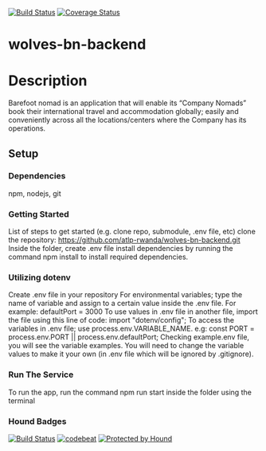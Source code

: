 [![Build Status](https://travis-ci.org/atlp-rwanda/wolves-bn-backend.svg?branch=develop)](https://travis-ci.org/atlp-rwanda/wolves-bn-backend)
[![Coverage Status](https://coveralls.io/repos/github/atlp-rwanda/wolves-bn-backend/badge.svg?branch=develop)](https://coveralls.io/github/atlp-rwanda/wolves-bn-backend?branch=develop)

# wolves-bn-backend

# Description

Barefoot nomad is an application that will enable its “Company Nomads” book their international travel and accommodation globally; easily and conveniently across all the locations/centers where the Company has its operations.

## Setup

### Dependencies

npm, nodejs, git

### Getting Started

List of steps to get started (e.g. clone repo, submodule, .env file, etc)
clone the repository: https://github.com/atlp-rwanda/wolves-bn-backend.git
Inside the folder, create .env file
install dependencies by running the command npm install to install required dependencies.

### Utilizing dotenv

Create .env file in your repository
For environmental variables; type the name of variable and assign to a certain value inside the .env file. For example:
defaultPort = 3000
To use values in .env file in another file, import the file using this line of code: import "dotenv/config";
To access the variables in .env file; use process.env.VARIABLE_NAME.
e.g: const PORT = process.env.PORT || process.env.defaultPort;
Checking example.env file, you will see the variable examples. You will need to change the variable values to make it your own (in .env file which will be ignored by .gitignore).

### Run The Service

To run the app, run the command npm run start inside the folder using the terminal

### Hound Badges

[![Build Status](https://circleci.com/gh/houndci/hound.svg?style=svg)](https://circleci.com/gh/houndci/hound)
[![codebeat](https://codebeat.co/badges/4d0a821d-1f2c-4e68-90ec-597e533802a4)](https://codebeat.co/projects/github-com-thoughtbot-hound)
[![Protected by Hound](https://img.shields.io/badge/Protected_by-Hound-a873d1.svg)](https://houndci.com)
